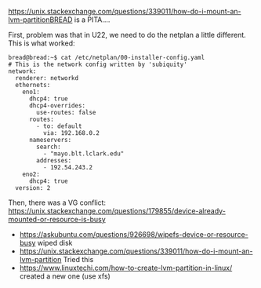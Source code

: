 https://unix.stackexchange.com/questions/339011/how-do-i-mount-an-lvm-partitionBREAD is a PITA....

First, problem was that in U22, we need to do the netplan a little different. This is what worked:
```
bread@bread:~$ cat /etc/netplan/00-installer-config.yaml
# This is the network config written by 'subiquity'
network:
  renderer: networkd
  ethernets:
    eno1:
      dhcp4: true
      dhcp4-overrides:
        use-routes: false
      routes:
        - to: default
          via: 192.168.0.2
      nameservers:
        search:
          - "mayo.blt.lclark.edu"
        addresses:
          - 192.54.243.2
    eno2:
      dhcp4: true
  version: 2

```


Then, there was a VG conflict: https://unix.stackexchange.com/questions/179855/device-already-mounted-or-resource-is-busy
- https://askubuntu.com/questions/926698/wipefs-device-or-resource-busy wiped disk
- https://unix.stackexchange.com/questions/339011/how-do-i-mount-an-lvm-partition Tried this
- https://www.linuxtechi.com/how-to-create-lvm-partition-in-linux/ created a new one (use xfs)
